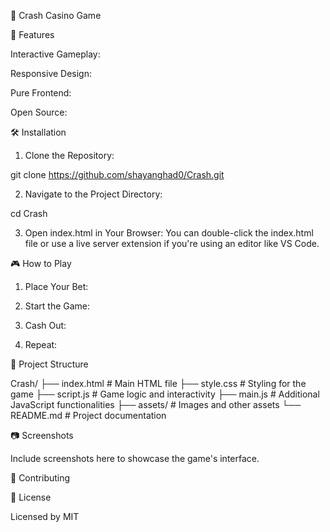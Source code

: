 🎰 Crash Casino Game

   

🚀 Features

Interactive Gameplay: 

Responsive Design: 

Pure Frontend: 

Open Source:  


🛠️ Installation

1. Clone the Repository:

git clone https://github.com/shayanghad0/Crash.git





2. Navigate to the Project Directory:

cd Crash





3. Open index.html in Your Browser: You can double-click the index.html file or use a live server extension if you're using an editor like VS Code.



🎮 How to Play

1. Place Your Bet: 


2. Start the Game: 


3. Cash Out: 


4. Repeat:  



📁 Project Structure

Crash/
├── index.html       # Main HTML file
├── style.css        # Styling for the game
├── script.js        # Game logic and interactivity
├── main.js          # Additional JavaScript functionalities
├── assets/          # Images and other assets
└── README.md        # Project documentation



📷 Screenshots

Include screenshots here to showcase the game's interface.

🤝 Contributing

 

📄 License

 Licensed by MIT
